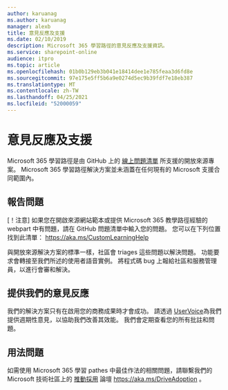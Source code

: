 ```yaml
---
author: karuanag
ms.author: karuanag
manager: alexb
title: 意見反應及支援
ms.date: 02/10/2019
description: Microsoft 365 學習路徑的意見反應及支援資訊。
ms.service: sharepoint-online
audience: itpro
ms.topic: article
ms.openlocfilehash: 01b0b129eb3b041e18414dee1e785feaa3d6fd8e
ms.sourcegitcommit: 97e175e5ff5b6a9e0274d5ec9b39fdf7e18eb387
ms.translationtype: MT
ms.contentlocale: zh-TW
ms.lasthandoff: 04/25/2021
ms.locfileid: "52000059"
---
```

# <a name="feedback-and-support"></a>意見反應及支援

Microsoft 365 學習路徑是由 GitHub 上的 [線上問題清單](https://aka.ms/CustomLearningHelp) 所支援的開放來源專案。 Microsoft 365 學習路徑解決方案並未涵蓋在任何現有的 Microsoft 支援合同範圍內。  

## <a name="report-issues"></a>報告問題

[！注意] 如果您在開啟來源網站範本或提供 Microsoft 365 教學路徑經驗的 webpart 中有問題，請在 GitHub 問題清單中輸入您的問題。  您可以在下列位置找到此清單： https://aka.ms/CustomLearningHelp  

與開放來源解決方案的標準一樣，社區會 triages 這些問題以解決問題。 功能要求會轉接至我們所述的使用者語音實例。 將程式碼 bug 上報給社區和服務管理員，以進行會審和解決。  

## <a name="provide-us-feedback"></a>提供我們的意見反應

我們的解決方案只有在啟用您的商務成果時才會成功。  請透過  [UserVoice](https://go.microsoft.com/fwlink/?linkid=2109552)為我們提供週期性意見，以協助我們改善其效能。  我們會定期查看您的所有批註和問題。 

## <a name="usage-questions"></a>用法問題

如需使用 Microsoft 365 學習 pathes 中最佳作法的相關問題，請聯繫我們的 Microsoft 技術社區上的 [推動採用](https://aka.ms/DriveAdoption) 論壇 https://aka.ms/DriveAdoption 。 

